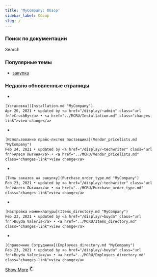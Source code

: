```yaml
---
title: 'MyCompany: Обзор'
sidebar_label: Обзор
slug: /
---
```


  

### Поиск по документации

Search

### Популярные темы

-   <a href="/labels/viewlabel.action?ids=1507329&amp;key=MYC" class="label">закупка</a>

### Недавно обновленные страницы

-   

    [Установка](Installation.md "MyCompany")
    Apr 20, 2021 • updated by <a href="/display/~admin" class="url fn">CrushBy</a> • <a href="../MCRU/Installation.md" class="changes-link">view change</a>

-   

    [Использование прайс-листов поставщика](Vendor_pricelists.md "MyCompany")
    Feb 24, 2021 • updated by <a href="/display/~techwriter" class="url fn">Алеся Лытина</a> • <a href="../MCRU/Vendor_pricelists.md" class="changes-link">view change</a>

-   

    [Типы заказов на закупку](Purchase_order_type.md "MyCompany")
    Feb 23, 2021 • updated by <a href="/display/~techwriter" class="url fn">Алеся Лытина</a> • <a href="../MCRU/Purchase_order_type.md" class="changes-link">view change</a>

-   

    [Настройка номенклатуры](Items_directory.md "MyCompany")
    Feb 23, 2021 • updated by <a href="/display/~buyda" class="url fn">Buyda Valeria</a> • <a href="../MCRU/Items_directory.md" class="changes-link">view change</a>

-   

    [Справочник Сотрудники](Employees_directory.md "MyCompany")
    Feb 23, 2021 • updated by <a href="/display/~buyda" class="url fn">Buyda Valeria</a> • <a href="../MCRU/Employees_directory.md" class="changes-link">view change</a>

<a href="/plugins/recently-updated/changes.action?theme=concise&amp;pageSize=5&amp;startIndex=5&amp;searchToken=5578&amp;spaceKeys=MYC&amp;contentType=page" class="more-link">Show More</a>
![](images/icons/wait.gif)
